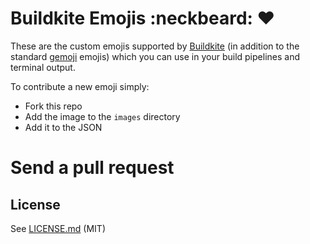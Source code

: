 # Buildkite Emojis :neckbeard: :heart:

These are the custom emojis supported by [Buildkite](https://buildkite.com/) (in addition to the standard [gemoji](https://github.com/github/gemoji) emojis) which you can use in your build pipelines and terminal output.

To contribute a new emoji simply:

* Fork this repo
* Add the image to the `images` directory
* Add it to the JSON
# Send a pull request

## License

See [LICENSE.md](LICENSE.md) (MIT)
